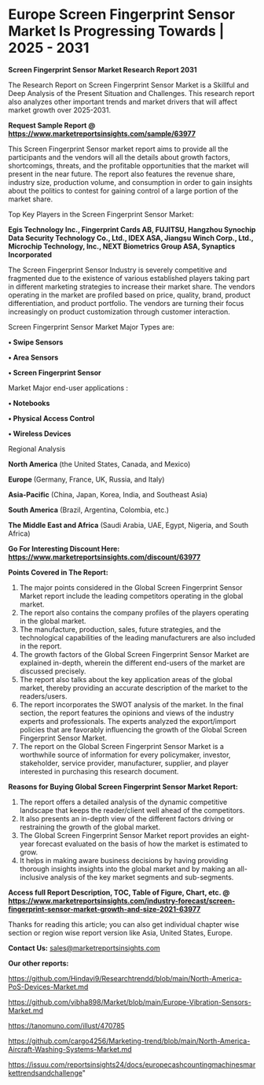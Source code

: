 # Europe Screen Fingerprint Sensor Market Is Progressing Towards | 2025 - 2031

<strong>Screen Fingerprint Sensor Market Research Report 2031</strong>

The Research Report on Screen Fingerprint Sensor Market is a Skillful and Deep Analysis of the Present Situation and Challenges. This research report also analyzes other important trends and market drivers that will affect market growth over 2025-2031.

<strong>Request Sample Report @ <a href=https://www.marketreportsinsights.com/sample/63977>https://www.marketreportsinsights.com/sample/63977</a></strong>

This Screen Fingerprint Sensor market report aims to provide all the participants and the vendors will all the details about growth factors, shortcomings, threats, and the profitable opportunities that the market will present in the near future. The report also features the revenue share, industry size, production volume, and consumption in order to gain insights about the politics to contest for gaining control of a large portion of the market share.

Top Key Players in the Screen Fingerprint Sensor Market:

<strong>Egis Technology Inc., Fingerprint Cards AB, FUJITSU, Hangzhou Synochip Data Security Technology Co., Ltd., IDEX ASA, Jiangsu Winch Corp., Ltd., Microchip Technology, Inc., NEXT Biometrics Group ASA, Synaptics Incorporated</strong>

The Screen Fingerprint Sensor Industry is severely competitive and fragmented due to the existence of various established players taking part in different marketing strategies to increase their market share. The vendors operating in the market are profiled based on price, quality, brand, product differentiation, and product portfolio. The vendors are turning their focus increasingly on product customization through customer interaction.

Screen Fingerprint Sensor Market Major Types are:

<strong>• Swipe Sensors

• Area Sensors

• Screen Fingerprint Sensor</strong>

Market Major end-user applications :

<strong>• Notebooks

• Physical Access Control

• Wireless Devices</strong>

Regional Analysis

</u><strong><b>North America</b></strong> (the United States, Canada, and Mexico)

<strong><b>Europe </b></strong>(Germany, France, UK, Russia, and Italy)

<strong><b>Asia-Pacific</b></strong> (China, Japan, Korea, India, and Southeast Asia)

<strong><b>South America</b></strong> (Brazil, Argentina, Colombia, etc.)

<strong><b>The Middle East and Africa</b></strong> (Saudi Arabia, UAE, Egypt, Nigeria, and South Africa)

<strong>Go For Interesting Discount Here: <a href=https://www.marketreportsinsights.com/discount/63977>https://www.marketreportsinsights.com/discount/63977</a></strong>

<strong>Points Covered in The Report:</strong>
<ol>
  <li>The major points considered in the Global Screen Fingerprint Sensor Market report include the leading competitors operating in the global market.</li>
  <li>The report also contains the company profiles of the players operating in the global market.</li>
  <li>The manufacture, production, sales, future strategies, and the technological capabilities of the leading manufacturers are also included in the report.</li>
  <li>The growth factors of the Global Screen Fingerprint Sensor Market are explained in-depth, wherein the different end-users of the market are discussed precisely.</li>
  <li>The report also talks about the key application areas of the global market, thereby providing an accurate description of the market to the readers/users.</li>
  <li>The report incorporates the SWOT analysis of the market. In the final section, the report features the opinions and views of the industry experts and professionals. The experts analyzed the export/import policies that are favorably influencing the growth of the Global Screen Fingerprint Sensor Market.</li>
  <li>The report on the Global Screen Fingerprint Sensor Market is a worthwhile source of information for every policymaker, investor, stakeholder, service provider, manufacturer, supplier, and player interested in purchasing this research document.</li>
</ol>
<strong>Reasons for Buying Global Screen Fingerprint Sensor Market Report:</strong>

<ol>
  <li>The report offers a detailed analysis of the dynamic competitive landscape that keeps the reader/client well ahead of the competitors.</li>
  <li>It also presents an in-depth view of the different factors driving or restraining the growth of the global market.</li>
  <li>The Global Screen Fingerprint Sensor Market report provides an eight-year forecast evaluated on the basis of how the market is estimated to grow.</li>
  <li>It helps in making aware business decisions by having providing thorough insights insights into the global market and by making an all-inclusive analysis of the key market segments and sub-segments.</li>
</ol>
<strong>Access full Report Description, TOC, Table of Figure, Chart, etc. @ <a href=https://www.marketreportsinsights.com/industry-forecast/screen-fingerprint-sensor-market-growth-and-size-2021-63977>https://www.marketreportsinsights.com/industry-forecast/screen-fingerprint-sensor-market-growth-and-size-2021-63977</a></strong>


Thanks for reading this article; you can also get individual chapter wise section or region wise report version like Asia, United States, Europe.

<strong>Contact Us:</strong>
sales@marketreportsinsights.com

<strong>Our other reports:</strong>

<a href=https://github.com/Hindavi9/Researchtrendd/blob/main/North-America-PoS-Devices-Market.md>https://github.com/Hindavi9/Researchtrendd/blob/main/North-America-PoS-Devices-Market.md</a>

<a href=https://github.com/vibha898/Market/blob/main/Europe-Vibration-Sensors-Market.md>https://github.com/vibha898/Market/blob/main/Europe-Vibration-Sensors-Market.md</a>

<a href=https://tanomuno.com/illust/470785>https://tanomuno.com/illust/470785</a>

<a href=https://github.com/cargo4256/Marketing-trend/blob/main/North-America-Aircraft-Washing-Systems-Market.md>https://github.com/cargo4256/Marketing-trend/blob/main/North-America-Aircraft-Washing-Systems-Market.md</a>

<a href=https://issuu.com/reportsinsights24/docs/europecashcountingmachinesmarkettrendsandchallenge>https://issuu.com/reportsinsights24/docs/europecashcountingmachinesmarkettrendsandchallenge</a>"
